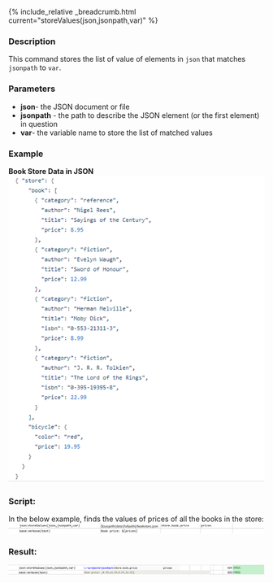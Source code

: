 {% include_relative _breadcrumb.html current="storeValues(json,jsonpath,var)" %}

### Description
This command stores the list of value of elements in `json` that matches `jsonpath` to `var`.


### Parameters
- **json**\- the JSON document or file
- **jsonpath** \- the path to describe the JSON element (or the first element) in question
- **var**\- the variable name to store the list of matched values  


### Example
**Book Store Data in JSON**<br/>
![bookStoreData](image/bookStoreData.png)

### Script:<br/>
In the below example, finds the values of prices of all the books in the store:<br/>
![script](image/storeValues_01.png)

### Result:<br/>
![script](image/storeValues_02.png)

